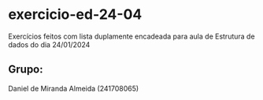 # exercicio-ed-24-04
Exercícios feitos com lista duplamente encadeada para aula de Estrutura de dados do dia 24/01/2024

## Grupo:
Daniel de Miranda Almeida (241708065)

